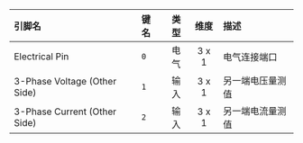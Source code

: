 <!--
DO NOT EDIT THIS FILE DIRECTLY.
This file is generated by tools/comp-docs.js.
All changes will be overwritten by regeneration.
-->

<slot class="model-pins">

| 引脚名 | 键名 | 类型 | 维度 | 描述 |
|:------ |:---- |:----:|:----:|:---- |
| Electrical Pin | `0` | 电气 | 3 x 1 | 电气连接端口 |
| 3\-Phase Voltage \(Other Side\) | `1` | 输入 | 3 x 1 | 另一端电压量测值 |
| 3\-Phase Current \(Other Side\) | `2` | 输入 | 3 x 1 | 另一端电流量测值 |

</slot>
